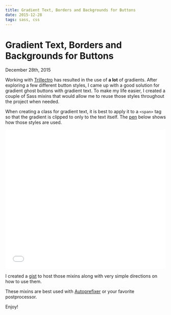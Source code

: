 ```yaml
---
title: Gradient Text, Borders and Backgrounds for Buttons
date: 2015-12-28
tags: sass, css
---
```


# Gradient Text, Borders and Backgrounds for Buttons
<time>December 28th, 2015</time>

Working with [Trillectro](https://twitter.com/trillectro) has resulted in the use of <strong>a lot</strong> of gradients. After exploring a few different button styles, I came up with a good solution for gradient ghost buttons with gradient text. To make my life easier, I created a couple of Sass mixins that would allow me to reuse those styles throughout the project when needed.

When creating a class for gradient text, it is best to apply it to a `<span>` tag so that the gradient is clipped to only to the text itself. The [pen](http://codepen.io/laurendorman/pen/ZQBYmV) below shows how those styles are used.

<iframe height='435' scrolling='no' src='//codepen.io/laurendorman/embed/ZQBYmV/?height=435&theme-id=0&default-tab=result' frameborder='no' allowtransparency='true' allowfullscreen='true' style='width: 100%;'></iframe>

I created a [gist](https://gist.github.com/laurendorman/2af852cd1eb92c713a1c) to host those mixins along with very simple directions on how to use them.

<script src="https://gist.github.com/laurendorman/2af852cd1eb92c713a1c.js"></script>

These mixins are best used with [Autoprefixer](https://github.com/postcss/autoprefixer) or your favorite postprocessor.

Enjoy!